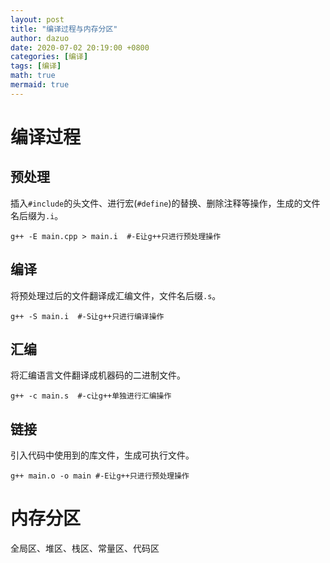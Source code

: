 ```yaml
---
layout: post
title: "编译过程与内存分区"
author: dazuo
date: 2020-07-02 20:19:00 +0800
categories: [编译]
tags: [编译]
math: true
mermaid: true
---
```


# 编译过程
## 预处理
插入`#include`的头文件、进行宏(`#define`)的替换、删除注释等操作，生成的文件名后缀为`.i`。
```shell
g++ -E main.cpp > main.i  #-E让g++只进行预处理操作
```

## 编译
将预处理过后的文件翻译成汇编文件，文件名后缀`.s`。
```shell
g++ -S main.i  #-S让g++只进行编译操作
```

## 汇编
将汇编语言文件翻译成机器码的二进制文件。
```shell
g++ -c main.s  #-c让g++单独进行汇编操作
```
## 链接
引入代码中使用到的库文件，生成可执行文件。
```shell
g++ main.o -o main #-E让g++只进行预处理操作
```


# 内存分区
全局区、堆区、栈区、常量区、代码区